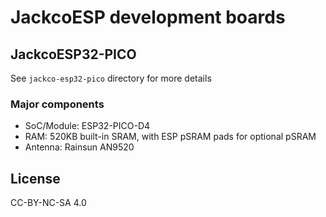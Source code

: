 # JackcoESP development boards

## JackcoESP32-PICO

See `jackco-esp32-pico` directory for more details

### Major components

- SoC/Module: ESP32-PICO-D4
- RAM: 520KB built-in SRAM, with ESP pSRAM pads for optional pSRAM 
- Antenna: Rainsun AN9520

## License

CC-BY-NC-SA 4.0 
 
